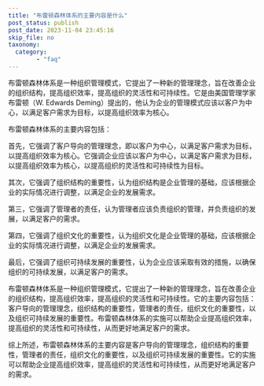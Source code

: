 ```yaml
---
title: "布雷顿森林体系的主要内容是什么"
post_status: publish
post_date: 2023-11-04 23:45:16
skip_file: no
taxonomy:
  category:
        - "faq"
---
```


布雷顿森林体系是一种组织管理模式，它提出了一种新的管理理念，旨在改善企业的组织结构，提高组织效率，提高组织的灵活性和可持续性。它是由美国管理学家布雷顿（W. Edwards Deming）提出的，他认为企业的管理模式应该以客户为中心，以满足客户需求为目标，以提高组织效率为核心。

布雷顿森林体系的主要内容包括：

首先，它强调了客户导向的管理理念，即以客户为中心，以满足客户需求为目标，以提高组织效率为核心。它强调企业应该以客户为中心，以满足客户需求为目标，以提高组织效率为核心，以提高组织的灵活性和可持续性为目标。

其次，它强调了组织结构的重要性，认为组织结构是企业管理的基础，应该根据企业的实际情况进行调整，以满足企业的发展需求。

第三，它强调了管理者的责任，认为管理者应该负责组织的管理，并负责组织的发展，以满足客户的需求。

第四，它强调了组织文化的重要性，认为组织文化是企业管理的基础，应该根据企业的实际情况进行调整，以满足企业的发展需求。

最后，它强调了组织可持续发展的重要性，认为企业应该采取有效的措施，以确保组织的可持续发展，以满足客户的需求。

布雷顿森林体系是一种组织管理模式，它提出了一种新的管理理念，旨在改善企业的组织结构，提高组织效率，提高组织的灵活性和可持续性。它的主要内容包括：客户导向的管理理念，组织结构的重要性，管理者的责任，组织文化的重要性，以及组织可持续发展的重要性。布雷顿森林体系的实施可以帮助企业提高组织效率，提高组织的灵活性和可持续性，从而更好地满足客户的需求。

综上所述，布雷顿森林体系的主要内容是客户导向的管理理念，组织结构的重要性，管理者的责任，组织文化的重要性，以及组织可持续发展的重要性。它的实施可以帮助企业提高组织效率，提高组织的灵活性和可持续性，从而更好地满足客户的需求。
